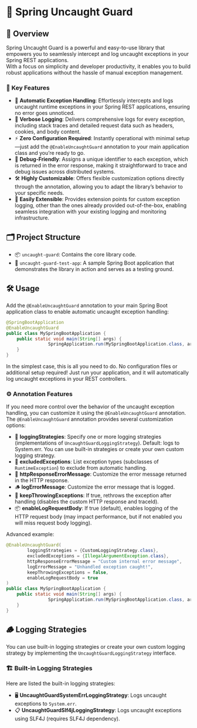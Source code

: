 # 🌱 Spring Uncaught Guard

## 📝 Overview

Spring Uncaught Guard is a powerful and easy-to-use library that empowers you to seamlessly intercept and log uncaught exceptions in your Spring REST applications.  
With a focus on simplicity and developer productivity, it enables you to build robust applications without the hassle of manual exception management.

### 🚀 Key Features
- 🚨 **Automatic Exception Handling**: Effortlessly intercepts and logs uncaught runtime exceptions in your Spring REST applications, ensuring no error goes unnoticed.
- 📝 **Verbose Logging**: Delivers comprehensive logs for every exception, including stack traces and detailed request data such as headers, cookies, and body content.
- ⚡ **Zero Configuration Required**: Instantly operational with minimal setup—just add the `@EnableUncaughtGuard` annotation to your main application class and you’re ready to go.
- 🐞 **Debug-Friendly**: Assigns a unique identifier to each exception, which is returned in the error response, making it straightforward to trace and debug issues across distributed systems.
- 🛠️ **Highly Customizable**: Offers flexible customization options directly through the annotation, allowing you to adapt the library’s behavior to your specific needs.
- 🔌 **Easily Extensible**: Provides extension points for custom exception logging, other than the ones already provided out-of-the-box, enabling seamless integration with your existing logging and monitoring infrastructure.

## 🗂️ Project Structure
- 📦 `uncaught-guard`: Contains the core library code.
- 🧪 `uncaught-guard-test-app`: A sample Spring Boot application that demonstrates the library in action and serves as a testing ground.

## 🛠️ Usage

Add the `@EnableUncaughtGuard` annotation to your main Spring Boot application class to enable automatic uncaught exception handling:

```java
@SpringBootApplication
@EnableUncaughtGuard
public class MySpringBootApplication { 
    public static void main(String[] args) {
                SpringApplication.run(MySpringBootApplication.class, args);
    }
}
```

In the simplest case, this is all you need to do. No configuration files or additional setup required!
Just run your application, and it will automatically log uncaught exceptions in your REST controllers.

### ⚙️ Annotation Features

If you need more control over the behavior of the uncaught exception handling, you can customize it using the `@EnableUncaughtGuard` annotation.
The `@EnableUncaughtGuard` annotation provides several customization options:

- 📝 **loggingStrategies**: Specify one or more logging strategies (implementations of `UncaughtGuardLoggingStrategy`). Default: logs to System.err. You can use built-in strategies or create your own custom logging strategy.
- 🚫 **excludedExceptions**: List exception types (subclasses of `RuntimeException`) to exclude from automatic handling.
- 💬 **httpResponseErrorMessage**: Customize the error message returned in the HTTP response.
- 🪵 **logErrorMessage**: Customize the error message that is logged.
- 🔁 **keepThrowingExceptions**: If true, rethrows the exception after handling (disables the custom HTTP response and traceId).
- 📦 **enableLogRequestBody**: If true (default), enables logging of the HTTP request body (may impact performance, but if not enabled you will miss request body logging).

Advanced example:

```java
@EnableUncaughtGuard(
        loggingStrategies = {CustomLoggingStrategy.class},
        excludedExceptions = {IllegalArgumentException.class},
        httpResponseErrorMessage = "Custom internal error message",
        logErrorMessage = "Unhandled exception caught!",
        keepThrowingExceptions = false,
        enableLogRequestBody = true
)
public class MySpringBootApplication { 
    public static void main(String[] args) {
                SpringApplication.run(MySpringBootApplication.class, args);
    }
}
```

## 🪵 Logging Strategies

You can use built-in logging strategies or create your own custom logging strategy by implementing the `UncaughtGuardLoggingStrategy` interface.

### 🏗️ Built-in Logging Strategies

Here are listed the built-in logging strategies:
- 🖥️ **UncaughtGuardSystemErrLoggingStrategy**: Logs uncaught exceptions to `System.err`.
- 📋 **UncaughtGuardSlf4jLoggingStrategy**: Logs uncaught exceptions using SLF4J (requires SLF4J dependency).
